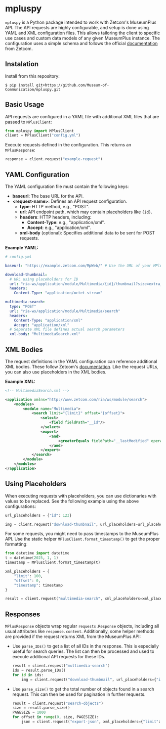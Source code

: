 # mpluspy
`mpluspy` is a Python package intended to work with Zetcom's MuseumPlus API. The API requests are highly configurable, and setup is done using YAML and XML configuration files. This allows tailoring the client to specific use cases and custom data models of any given MuseumPlus instance. The configuration uses a simple schema and follows the official [documentation](https://docs.zetcom.com/framework-public/ws/ws-api-module.html) from Zetcom.

## Instalation
Install from this repository:
```shell
$ pip install git+https://github.com/Museum-of-Communication/mpluspy.git
```

## Basic Usage
API requests are configured in a YAML file with additional XML files that are passed to `MPlusClient`:

```python
from mpluspy import MPlusClient
client = MPlusClient("config.yml")
```

Execute requests defined in the configuration. This returns an `MPlusResponse`:

```python
response = client.request("example-request")
```

## YAML Configuration
The YAML configuration file must contain the following keys:

- **baseurl**: The base URL for the API.
- **\<request-name\>**: Defines an API request configuration.
    - **type**: HTTP method, e.g., "POST".
    - **url**: API endpoint path, which may contain placeholders like `{id}`.
    - **headers**: HTTP headers, including:
        - **Content-Type**: e.g., "application/xml".
        - **Accept**: e.g., "application/xml".
    - **xml-body** (optional): Specifies additional data to be sent for POST requests.
        
**Example YAML:**

```yml
# config.yml

baseurl: "https://example.zetcom.com/MpWeb/" # Use the URL of your MPlus instance here

download-thumbnail:
  # URL using placeholders for ID
  url: "ria-ws/application/module/Multimedia/{id}/thumbnail?size=extra_large"
  headers:
    Content-Type: "application/octet-stream"

multimedia-search:
  type: "POST"
  url: "ria-ws/application/module/Multimedia/search"
  headers:
    Content-Type: "application/xml"
    Accept: "application/xml"
  # Separate XML file defines actual search parameters
  xml-body: "MultimediaSearch.xml"
```

## XML Bodies
The request definitions in the YAML configuration can reference additional XML bodies. These follow Zetcom's [documentation](https://docs.zetcom.com/framework-public/ws/ws-api-module.html). Like the request URLs, you can also use placeholders in the XML bodies.

**Example XML:**

```xml
<!-- MultimediaSearch.xml -->

<application xmlns="http://www.zetcom.com/ria/ws/module/search">
    <modules>
        <module name="Multimedia">
            <search limit="{limit}" offset="{offset}">
                <select>
                    <field fieldPath="__id"/>
                </select>
                <expert>
                    <and>
                        <greaterEquals fieldPath="__lastModified" operand="{timestamp}"/>
                    </and>
                </expert>
            </search>
        </module>
    </modules>
</application>
```

## Using Placeholders
When executing requests with placeholders, you can use dictionaries with values to be replaced. See the following example using the above configurations:

```python
url_placeholders = {"id": 123}

img = client.request("download-thumbnail", url_placeholders=url_placeholders)
```

For some requests, you might need to pass timestamps to the MuseumPlus API. Use the static helper `MPlusClient.format_timestamp()` to get the proper formatting:

```python
from datetime import datetime
t = datetime(2025, 1, 1)
timestamp = MPlusClient.format_timestamp(t)

xml_placeholders = {
    "limit": 100,
    "offset": 0,
    "timestamp": timestamp
}

result = client.request("multimedia-search", xml_placeholders=xml_placeholders)
```

## Responses
`MPlusResponse` objects wrap regular `requests.Response` objects, including all usual attributes like `response.content`. Additionally, some helper methods are provided if the request returns XML from the MuseumPlus API:

- Use `parse_IDs()` to get a list of all IDs in the response. This is especially useful for search queries. The list can then be processed and used to execute additional API requests for these IDs.
    
    ```python
    result = client.request("multimedia-search")
    ids = result.parse_IDs()
    for id in ids:
        img = client.request("download-thumbnail", url_placeholders={"id": id})
    ```

- Use `parse_size()` to get the total number of objects found in a search request. This can then be used for pagination in further requests.
    
    ```python
    result = client.request("search-objects")
    size = result.parse_size()
    PAGESIZE = 1000
    for offset in range(0, size, PAGESIZE):
        json = client.request("export-json", xml_placeholders={"limit": PAGESIZE, "offset": offset})
    ```


